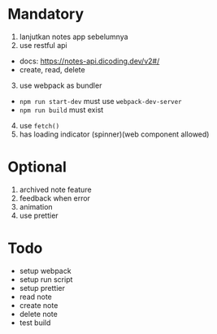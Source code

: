 # Mandatory

1. lanjutkan notes app sebelumnya
2. use restful api

- docs: https://notes-api.dicoding.dev/v2#/
- create, read, delete

3. use webpack as bundler

- `npm run start-dev` must use `webpack-dev-server`
- `npm run build` must exist

4. use `fetch()`
5. has loading indicator (spinner)(web component allowed)

# Optional

1. archived note feature
2. feedback when error
3. animation
4. use prettier

# Todo

- setup webpack
- setup run script
- setup prettier
- read note
- create note
- delete note
- test build
